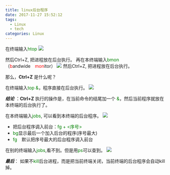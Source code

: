 ```yaml
---
title: linux后台程序
date: 2017-11-27 15:52:12
tags:
  - Linux
  - tech
categories: Linux
---
```


在终端输入<font color=green>htop</font>
![](http://mitre.oss-cn-hangzhou.aliyuncs.com/blog_pic/htop-bg-fg.png)

然后Ctrl+Z, 把进程放在后台执行。
再在本终端输入<font color=green>bmon</font>  
（<font color=red>b</font>andwide　<font color=red>mon</font>itor）
![](http://mitre.oss-cn-hangzhou.aliyuncs.com/blog_pic/bmon-bg-fg.png)
然后Ctrl+Z, 把进程放在后台执行。

那么，__Ctrl+Z__ 是什么呢？

在终端输入<font color=green>top &</font>，程序直接在后台执行。
![](http://mitre.oss-cn-hangzhou.aliyuncs.com/blog_pic/top-bg-fg.png)


__*结论*__ ：__Ctrl+Z__ 执行的操作是，在当前命令的结尾加一个<font color=green> &</font>，然后当前程序就放在本终端的后台执行了。

在本终端输入<font color=green>jobs</font>, 可以看到本终端的后台程序。
![](http://mitre.oss-cn-hangzhou.aliyuncs.com/blog_pic/jobs-bg-fg.png)
- 把后台程序调入前台：<font color=green>fg + <序号></font>   
- <font color=green>bg</font>显示最后一个加入后台的程序(序号最大)
- <font color=green>fg</font>　默认把序号最大的后台程序调入前台

在别的终端输入<font color=green>jobs</font>,看不到。但是用<font color=green>ps</font>可以查到。
![](http://mitre.oss-cn-hangzhou.aliyuncs.com/blog_pic/newterminal-bg-fg.png)

__*最后*__：
如果不<font color=green>kill</font>后台进程，而是把当前终端关闭，当前终端的后台程序会自动kill掉。
